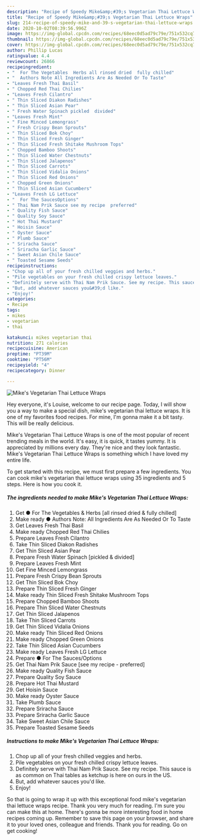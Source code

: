 ```yaml
---
description: "Recipe of Speedy Mike&amp;#39;s Vegetarian Thai Lettuce Wraps"
title: "Recipe of Speedy Mike&amp;#39;s Vegetarian Thai Lettuce Wraps"
slug: 214-recipe-of-speedy-mike-and-39-s-vegetarian-thai-lettuce-wraps
date: 2020-10-02T08:39:56.996Z
image: https://img-global.cpcdn.com/recipes/68eec0d5ad79c79e/751x532cq70/mikes-vegetarian-thai-lettuce-wraps-recipe-main-photo.jpg
thumbnail: https://img-global.cpcdn.com/recipes/68eec0d5ad79c79e/751x532cq70/mikes-vegetarian-thai-lettuce-wraps-recipe-main-photo.jpg
cover: https://img-global.cpcdn.com/recipes/68eec0d5ad79c79e/751x532cq70/mikes-vegetarian-thai-lettuce-wraps-recipe-main-photo.jpg
author: Phillip Lucas
ratingvalue: 4.4
reviewcount: 26866
recipeingredient:
- "  For The Vegetables  Herbs all rinsed dried  fully chilled"
- "  Authors Note All Ingredients Are As Needed Or To Taste"
- "Leaves Fresh Thai Basil"
- " Chopped Red Thai Chilies"
- "Leaves Fresh Cilantro"
- " Thin Sliced Diakon Radishes"
- " Thin Sliced Asian Pear"
- " Fresh Water Spinach pickled  divided"
- "Leaves Fresh Mint"
- " Fine Minced Lemongrass"
- " Fresh Crispy Bean Sprouts"
- " Thin Sliced Bok Choy"
- " Thin Sliced Fresh Ginger"
- " Thin Sliced Fresh Shitake Mushroom Tops"
- " Chopped Bamboo Shoots"
- " Thin Sliced Water Chestnuts"
- " Thin Sliced Jalapenos"
- " Thin Sliced Carrots"
- " Thin Sliced Vidalia Onions"
- " Thin Sliced Red Onions"
- " Chopped Green Onions"
- " Thin Sliced Asian Cucumbers"
- "Leaves Fresh LG Lettuce"
- "  For The SaucesOptions"
- " Thai Nam Prik Sauce see my recipe  preferred"
- " Quality Fish Sauce"
- " Quality Soy Sauce"
- " Hot Thai Mustard"
- " Hoisin Sauce"
- " Oyster Sauce"
- " Plumb Sauce"
- " Sriracha Sauce"
- " Sriracha Garlic Sauce"
- " Sweet Asian Chile Sauce"
- " Toasted Sesame Seeds"
recipeinstructions:
- "Chop up all of your fresh chilled veggies and herbs."
- "Pile vegetables on your fresh chilled crispy lettuce leaves."
- "Definitely serve with Thai Nam Prik Sauce. See my recipe. This sauce is as common on Thai tables as ketchup is here on ours in the US."
- "But, add whatever sauces you&#39;d like."
- "Enjoy!"
categories:
- Recipe
tags:
- mikes
- vegetarian
- thai

katakunci: mikes vegetarian thai 
nutrition: 271 calories
recipecuisine: American
preptime: "PT39M"
cooktime: "PT56M"
recipeyield: "4"
recipecategory: Dinner

---
```



![Mike&#39;s Vegetarian Thai Lettuce Wraps](https://img-global.cpcdn.com/recipes/68eec0d5ad79c79e/751x532cq70/mikes-vegetarian-thai-lettuce-wraps-recipe-main-photo.jpg)

Hey everyone, it's Louise, welcome to our recipe page. Today, I will show you a way to make a special dish, mike&#39;s vegetarian thai lettuce wraps. It is one of my favorites food recipes. For mine, I'm gonna make it a bit tasty. This will be really delicious.



Mike&#39;s Vegetarian Thai Lettuce Wraps is one of the most popular of recent trending meals in the world. It's easy, it is quick, it tastes yummy. It is appreciated by millions every day. They're nice and they look fantastic. Mike&#39;s Vegetarian Thai Lettuce Wraps is something which I have loved my entire life.


To get started with this recipe, we must first prepare a few ingredients. You can cook mike&#39;s vegetarian thai lettuce wraps using 35 ingredients and 5 steps. Here is how you cook it.

<!--inarticleads1-->

##### The ingredients needed to make Mike&#39;s Vegetarian Thai Lettuce Wraps:

1. Get  ● For The Vegetables &amp; Herbs [all rinsed dried &amp; fully chilled]
1. Make ready  ● Authors Note: All Ingredients Are As Needed Or To Taste
1. Get Leaves Fresh Thai Basil
1. Make ready  Chopped Red Thai Chilies
1. Prepare Leaves Fresh Cilantro
1. Take  Thin Sliced Diakon Radishes
1. Get  Thin Sliced Asian Pear
1. Prepare  Fresh Water Spinach [pickled &amp; divided]
1. Prepare Leaves Fresh Mint
1. Get  Fine Minced Lemongrass
1. Prepare  Fresh Crispy Bean Sprouts
1. Get  Thin Sliced Bok Choy
1. Prepare  Thin Sliced Fresh Ginger
1. Make ready  Thin Sliced Fresh Shitake Mushroom Tops
1. Prepare  Chopped Bamboo Shoots
1. Prepare  Thin Sliced Water Chestnuts
1. Get  Thin Sliced Jalapenos
1. Take  Thin Sliced Carrots
1. Get  Thin Sliced Vidalia Onions
1. Make ready  Thin Sliced Red Onions
1. Make ready  Chopped Green Onions
1. Take  Thin Sliced Asian Cucumbers
1. Make ready Leaves Fresh LG Lettuce
1. Prepare  ● For The Sauces/Options
1. Get  Thai Nam Prik Sauce [see my recipe - preferred]
1. Make ready  Quality Fish Sauce
1. Prepare  Quality Soy Sauce
1. Prepare  Hot Thai Mustard
1. Get  Hoisin Sauce
1. Make ready  Oyster Sauce
1. Take  Plumb Sauce
1. Prepare  Sriracha Sauce
1. Prepare  Sriracha Garlic Sauce
1. Take  Sweet Asian Chile Sauce
1. Prepare  Toasted Sesame Seeds




<!--inarticleads2-->

##### Instructions to make Mike&#39;s Vegetarian Thai Lettuce Wraps:

1. Chop up all of your fresh chilled veggies and herbs.
1. Pile vegetables on your fresh chilled crispy lettuce leaves.
1. Definitely serve with Thai Nam Prik Sauce. See my recipe. This sauce is as common on Thai tables as ketchup is here on ours in the US.
1. But, add whatever sauces you&#39;d like.
1. Enjoy!




So that is going to wrap it up with this exceptional food mike&#39;s vegetarian thai lettuce wraps recipe. Thank you very much for reading. I'm sure you can make this at home. There's gonna be more interesting food in home recipes coming up. Remember to save this page on your browser, and share it to your loved ones, colleague and friends. Thank you for reading. Go on get cooking!

